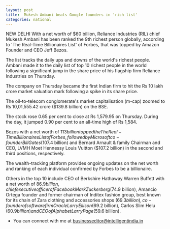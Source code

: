 ```yaml
---
layout: post
title:  Mukesh Ambani beats Google founders in 'rich list'
categories: national
---
```

 NEW DELHI  With a net worth of $60 billion, Reliance Industries (RIL) chief  Mukesh Ambani   has been ranked the 9th richest person globally, according to 'The Real-Time Billionaires List' of Forbes, that was topped by Amazon Founder and CEO Jeff Bezos.  

The list tracks the daily ups and downs of the world's richest people. Ambani made it to the daily list of top 10 richest people in the world following a significant jump in the share price of his flagship firm Reliance Industries on Thursday.  

The company on Thursday became the first Indian firm to hit the Rs 10 lakh crore market valuation mark following a spike in its share price.  

The oil-to-telecom conglomerate's market capitalisation (m-cap) zoomed to Rs 10,01,555.42 crore ($139.8 billion) on the BSE.

 

The stock rose 0.65 per cent to close at Rs 1,579.95 on Thursday. During the day, it jumped 0.90 per cent to an all-time high of Rs 1,584.  

Bezos with a net worth of $113 billion topped the The Real-Time Billionaires List of Forbes, followed by Microsoft co-founder Bill Gates ($107.4 billion) and Bernard Arnault & family Chairman and CEO, LVMH Moet Hennessy Louis Vuitton ($107.2 billion) in the second and third positions, respectively.  

The wealth-tracking platform provides ongoing updates on the net worth and ranking of each individual confirmed by Forbes to be a billionaire.  

Others in the top 10 include CEO of Berkshire Hathaway Warren Buffett with a net worth of $86.9 billion, chief executive officer of Facebook Mark Zuckerberg ($74.9 billion), Amancio Ortega founder and former chairman of Inditex fashion group, best known for its chain of Zara clothing and accessories shops ($69.3 billion), co-founder of software firm Oracle Larry Ellison ($69.2 billion), Carlos Slim Helu ($60.9 billion) and CEO of Alphabet Larry Page ($59.6 billion).  
 
- You can connect with me at [businesseditor@intelligentindia.in](mailto:businesseditor@intelligentindia.in)
 



